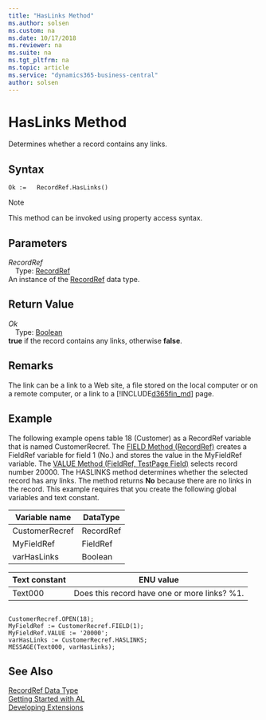 ```yaml
---
title: "HasLinks Method"
ms.author: solsen
ms.custom: na
ms.date: 10/17/2018
ms.reviewer: na
ms.suite: na
ms.tgt_pltfrm: na
ms.topic: article
ms.service: "dynamics365-business-central"
author: solsen
---
```

[//]: # (START>DO_NOT_EDIT)
[//]: # (IMPORTANT:Do not edit any of the content between here and the END>DO_NOT_EDIT.)
[//]: # (Any modifications should be made in the .xml files in the ModernDev repo.)
# HasLinks Method
Determines whether a record contains any links.

## Syntax
```
Ok :=   RecordRef.HasLinks()
```
> [!NOTE]  
> This method can be invoked using property access syntax.  

## Parameters
*RecordRef*  
&emsp;Type: [RecordRef](recordref-data-type.md)  
An instance of the [RecordRef](recordref-data-type.md) data type.  

## Return Value
*Ok*  
&emsp;Type: [Boolean](../boolean/boolean-data-type.md)  
**true** if the record contains any links, otherwise **false**.  


[//]: # (IMPORTANT: END>DO_NOT_EDIT)

## Remarks  
 The link can be a link to a Web site, a file stored on the local computer or on a remote computer, or a link to a [!INCLUDE[d365fin_md](../includes/d365fin_md.md)] page.  
  
## Example  
 The following example opens table 18 \(Customer\) as a RecordRef variable that is named CustomerRecref. The [FIELD Method \(RecordRef\)](devenv-FIELD-Method-RecordRef.md) creates a FieldRef variable for field 1 \(No.\) and stores the value in the MyFieldRef variable. The [VALUE Method \(FieldRef, TestPage Field\)](devenv-VALUE-Method-FieldRef-TestPage-Field.md) selects record number 20000. The HASLINKS method determines whether the selected record has any links. The method returns **No** because there are no links in the record. This example requires that you create the following global variables and text constant.  
  
|Variable name|DataType|  
|-------------------|--------------|  
|CustomerRecref|RecordRef|  
|MyFieldRef|FieldRef|  
|varHasLinks|Boolean|  
  
|Text constant|ENU value|  
|-------------------|---------------|  
|Text000|Does this record have one or more links? %1.|  
  
```  
  
CustomerRecref.OPEN(18);  
MyFieldRef := CustomerRecref.FIELD(1);  
MyFieldRef.VALUE := '20000';  
varHasLinks := CustomerRecref.HASLINKS;  
MESSAGE(Text000, varHasLinks);  
```  
  

## See Also
[RecordRef Data Type](recordref-data-type.md)  
[Getting Started with AL](../../devenv-get-started.md)  
[Developing Extensions](../../devenv-dev-overview.md)